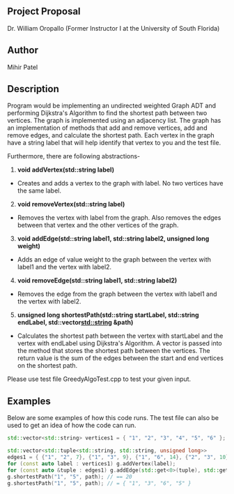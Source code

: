 Project Proposal
-----------------
Dr. William Oropallo (Former Instructor I at the University of South Florida)

Author
-------
Mihir Patel   

Description
-------------   
Program would be implementing an undirected weighted Graph ADT and performing Dijkstra's Algorithm to find the shortest path between two vertices. The graph is implemented using  an adjacency list. The graph has an implementation of methods that add and remove vertices, add and remove edges, and calculate the shortest path. Each vertex in the graph have a string label that will help identify that vertex to you and the test file. 

Furthermore, there are following abstractions-  

1) **void addVertex(std::string label)**    
  - Creates and adds a vertex to the graph with label. No two vertices have the same label. 

2) **void removeVertex(std::string label)**    
  - Removes the vertex with label from the graph. Also removes the edges between that vertex and the other vertices of the graph. 

3) **void addEdge(std::string label1, std::string label2, unsigned long weight)**   
  - Adds an edge of value weight to the graph between the vertex with label1 and the vertex with label2. 

4) **void removeEdge(std::string label1, std::string label2)**   
  - Removes the edge from the graph between the vertex with label1 and the vertex with label2.

5) **unsigned long shortestPath(std::string startLabel, std::string endLabel, std::vector<std::string> &path)**   
  - Calculates the shortest path between the vertex with startLabel and the vertex with endLabel using Dijkstra's Algorithm. A vector is passed into the method that stores the shortest path between the vertices. The return value is the sum of the edges between the start and end vertices on the shortest path. 

Please use test file GreedyAlgoTest.cpp to test your given input. 
      
Examples   
--------   
Below are some examples of how this code runs. The test file can also be used to get an idea of how the code can run. 

````````cpp
std::vector<std::string> vertices1 = { "1", "2", "3", "4", "5", "6" }; 

std::vector<std::tuple<std::string, std::string, unsigned long>> 
edges1 = { {"1", "2", 7}, {"1", "3", 9}, {"1", "6", 14}, {"2", "3", 10}, {"2", "4", 15}, {"3", "4", 11}, {"3", "6", 2}, {"4", "5", 6}, {"5", "6", 9} }; 
for (const auto label : vertices1) g.addVertex(label); 
for (const auto &tuple : edges1) g.addEdge(std::get<0>(tuple), std::get<1>(tuple), std::get<2>(tuple));
g.shortestPath("1", "5", path); // == 20 
g.shortestPath("1", "5", path); // = { "1", "3", "6", "5" }      
````````
